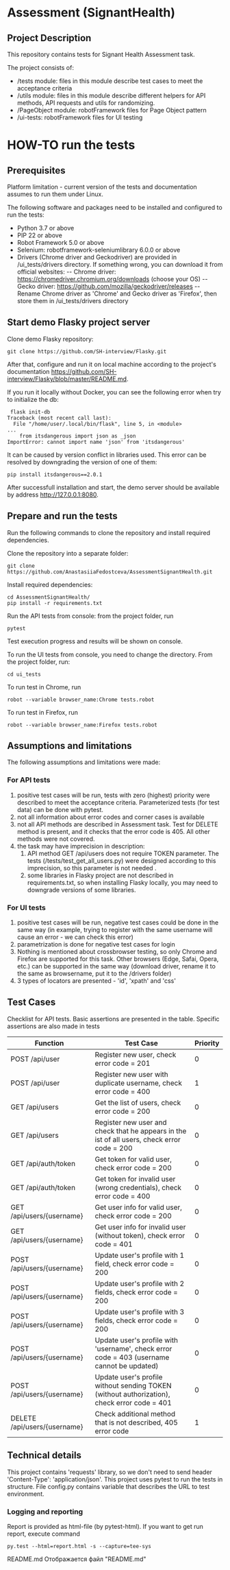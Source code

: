 # Assessment (SignantHealth) #

## Project Description ##
This repository contains tests for Signant Health Assessment task.

The project consists of:
- /tests module: files in this module describe test cases to meet the acceptance criteria
- /utils module: files in this module describe different helpers for API methods, API requests and utils for randomizing.
- /PageObject module: robotFramework files for Page Object pattern
- /ui-tests: robotFramework files for UI testing

# HOW-TO run the tests #
## Prerequisites ##

Platform limitation - current version of the tests and documentation assumes to run them under Linux.    

The following software and packages need to be installed and configured to run the tests:
- Python 3.7 or above
- PIP 22 or above
- Robot Framework 5.0 or above
- Selenium: robotframework-seleniumlibrary 6.0.0 or above
- Drivers (Chrome driver and Geckodriver) are provided in /ui_tests/drivers directory. If something wrong, you can download it from official websites:
-- Chrome driver: https://chromedriver.chromium.org/downloads (choose your OS)
-- Gecko driver: https://github.com/mozilla/geckodriver/releases
-- Rename Chrome driver as 'Chrome' and Gecko driver as 'Firefox', then store them in /ui_tests/drivers directory

## Start demo Flasky project server

Clone demo Flasky repository:

```
git clone https://github.com/SH-interview/Flasky.git
```

After that, configure and run it on local machine according to the project's documentation
https://github.com/SH-interview/Flasky/blob/master/README.md. 

If you run it locally without Docker, you can see the following error when try to initialize the db:

```
 flask init-db
Traceback (most recent call last):
  File "/home/user/.local/bin/flask", line 5, in <module>
...
    from itsdangerous import json as _json
ImportError: cannot import name 'json' from 'itsdangerous'
```

It can be caused by version conflict in libraries used. This error can be resolved by downgrading the version of one 
of them:

```
pip install itsdangerous==2.0.1
```

After successfull installation and start, the demo server should be available by address http://127.0.0.1:8080. 

## Prepare and run the tests

Run the following commands to clone the repository and install required dependencies.

Clone the repository into a separate folder:

```
git clone https://github.com/AnastasiiaFedostceva/AssessmentSignantHealth.git
```
Install required dependencies:

```
cd AssessmentSignantHealth/
pip install -r requirements.txt
```

Run the API tests from console: from the project folder, run

```
pytest
```

Test execution progress and results will be shown on console. 

To run the UI tests from console, you need to change the directory. From the project folder, run:

```
cd ui_tests
```

To run test in Chrome, run
```
robot --variable browser_name:Chrome tests.robot
```
To run test in Firefox, run
```
robot --variable browser_name:Firefox tests.robot
```

## Assumptions and limitations ##
The following assumptions and limitations were made:
### For API tests ###
1) positive test cases will be run, tests with zero (highest) priority were described to meet the acceptance criteria. Parameterized tests (for test data) can be done with pytest.
2) not all information about error codes and corner cases is available
3) not all API methods are described in Assessment task. Test for DELETE method is present, and it checks that the error code is 405. All other methods were not covered.
4) the task may have imprecision in description:
   1) API method GET /api/users does not require TOKEN parameter. The tests (/tests/test_get_all_users.py) were designed according to this imprecision, so this parameter is not needed .
   2) some libraries in Flasky project are not described in requirements.txt, so when installing Flasky locally, you may need to downgrade versions of some libraries.
### For UI tests ###
1) positive test cases will be run, negative test cases could be done in the same way (in example, trying to register with the same username will cause an error - we can check this error)
2) parametrization is done for negative test cases for login
3) Nothing is mentioned about crossbrowser testing, so only Chrome and Firefox are supported for this task. Other browsers (Edge, Safai, Opera, etc.) can be supported in the same way (download driver, rename it to the same as browsername, put it to the /drivers folder)
4) 3 types of locators are presented - 'id', 'xpath' and 'css'

## Test Cases ##
Checklist for API tests. Basic assertions are presented in the table. Specific assertions are also made in tests

| Function                     | Test Case                                                                                   | Priority |
|------------------------------|---------------------------------------------------------------------------------------------|----------|
| POST /api/user               | Register new user, check error code = 201                                                   | 0        |
| POST /api/user               | Register new user with duplicate username, check error code = 400                           | 1        |
| GET /api/users               | Get the list of users, check error code = 200                                               | 0        |
| GET /api/users               | Register new user and check that he appears in the ist of all users, check error code = 200 | 0        |
| GET /api/auth/token          | Get token for valid user, check error code = 200                                            | 0        |
| GET /api/auth/token          | Get token for invalid user (wrong credentials), check error code = 400                      | 0        |
| GET /api/users/{username}    | Get user info for valid user, check error code = 200                                        | 0        |
| GET /api/users/{username}    | Get user info for invalid user (without token), check error code = 401                      | 0        |
| POST /api/users/{username}   | Update user's profile with 1 field, check error code = 200                                  | 0        |
| POST /api/users/{username}   | Update user's profile with 2 fields, check error code = 200                                 | 0        |
| POST /api/users/{username}   | Update user's profile with 3 fields, check error code = 200                                 | 0        |
| POST /api/users/{username}   | Update user's profile with 'username', check error code = 403 (username cannot be updated)  | 0        |
| POST /api/users/{username}   | Update user's profile without sending TOKEN (without authorization), check error code = 401 | 0        |
| DELETE /api/users/{username} | Check additional method that is not described, 405 error code                               | 1        |

## Technical details ##
This project contains 'requests' library, so we don't need to send header 'Content-Type': 'application/json'.
This project uses pytest to run the tests in structure.
File config.py contains variable that describes the URL to test environment.
### Logging and reporting ###
Report is provided as html-file (by pytest-html). If you want to get run report, execute command
```
py.test --html=report.html -s --capture=tee-sys
```
README.md
Отображается файл "README.md"
